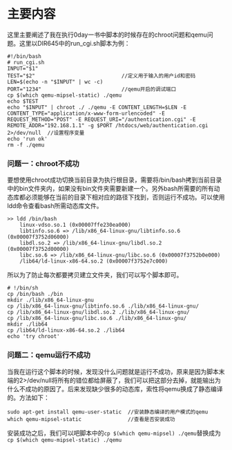 # 主要内容
这里主要阐述了我在执行0day一书中脚本的时候存在的chroot问题和qemu问题。这里以DIR645中的run_cgi.sh脚本为例：
```
#!/bin/bash
# run_cgi.sh
INPUT="$1"
TEST="$2"                            //定义用于输入的用户id和密码
LEN=$(echo -n "$INPUT" | wc -c)
PORT="1234"                          //qemu开启的调试端口 
cp $(which qemu-mipsel-static) ./qemu 
echo $TEST
echo "$INPUT" | chroot ./ ./qemu -E CONTENT_LENGTH=$LEN -E CONTENT_TYPE="application/x-www-form-urlencoded" -E REQUEST_METHOD="POST" -E REQUEST_URI="/authentication.cgi" -E REMOTE_ADDR="192.168.1.1" -g $PORT /htdocs/web/authentication.cgi 2>/dev/null  //设置程序变量
echo 'run ok'
rm -f ./qemu
```
### 问题一：chroot不成功
要想使用chroot成功切换当前目录为执行根目录，需要将/bin/bash拷到当前目录中的bin文件夹内，如果没有bin文件夹需要新建一个。另外bash所需要的所有动态库都必须能够在当前的目录下相对应的路径下找到，否则运行不成功。可以使用ldd命令查看bash所需动态库文件。
```
>> ldd /bin/bash
	linux-vdso.so.1 (0x00007ffe230ea000)
	libtinfo.so.6 => /lib/x86_64-linux-gnu/libtinfo.so.6 (0x00007f3752d06000)
	libdl.so.2 => /lib/x86_64-linux-gnu/libdl.so.2 (0x00007f3752d00000)
	libc.so.6 => /lib/x86_64-linux-gnu/libc.so.6 (0x00007f3752b0e000)
	/lib64/ld-linux-x86-64.so.2 (0x00007f3752e7c000)

```

所以为了防止每次都要拷贝建立文件夹，我们可以写个脚本即可。
```
# !/bin/sh
cp /bin/bash ./bin
mkdir ./lib/x86_64-linux-gnu
cp /lib/x86_64-linux-gnu/libtinfo.so.6 ./lib/x86_64-linux-gnu/
cp /lib/x86_64-linux-gnu/libdl.so.2 ./lib/x86_64-linux-gnu/
cp /lib/x86_64-linux-gnu/libc.so.6 ./lib/x86_64-linux-gnu/
mkdir ./lib64
cp /lib64/ld-linux-x86-64.so.2 ./lib64
echo 'try chroot'
```

### 问题二：qemu运行不成功
当我在运行这个脚本的时候，发现没什么问题就是运行不成功，原来是因为脚本末端的2>/dev/null将所有的错位都给屏蔽了，我们可以把这部分去掉，就能输出为什么不成功的原因了。后来发现缺少很多的动态库，索性将qemu换成了静态编译的。方法如下：
```
sudo apt-get install qemu-user-static  //安装静态编译的用户模式的qemu
which qemu-mipsel-static               //查看是否安装成功

```
安装成功之后，我们可以吧脚本中的```cp $(which qemu-mipsel) ./qemu```替换成为```cp $(which qemu-mipsel-static) ./qemu ```